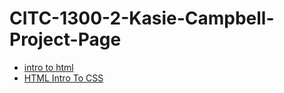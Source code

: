 # CITC-1300-2-Kasie-Campbell-Project-Page

<ul>
    <li><a href="intro_to_html/index.html" target="_blank">intro to html</a></li>
    <li><a href="html5_to_css/index.html" target="_blank"> HTML Intro To CSS</a></li>
</ul>